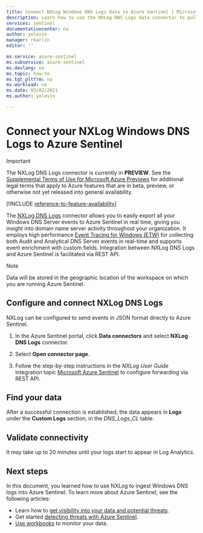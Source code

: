 ```yaml
---
title: Connect NXLog Windows DNS Logs data to Azure Sentinel | Microsoft Docs
description: Learn how to use the NXLog DNS Logs data connector to pull Windows DNS events into Azure Sentinel. View Windows DNS data in workbooks, create alerts, and improve investigation.
services: sentinel
documentationcenter: na
author: yelevin
manager: rkarlin
editor: ''

ms.service: azure-sentinel
ms.subservice: azure-sentinel
ms.devlang: na
ms.topic: how-to
ms.tgt_pltfrm: na
ms.workload: na
ms.date: 03/02/2021
ms.author: yelevin

---
```

# Connect your NXLog Windows DNS Logs to Azure Sentinel

> [!IMPORTANT]
> The NXLog DNS Logs connector is currently in **PREVIEW**. See the [Supplemental Terms of Use for Microsoft Azure Previews](https://azure.microsoft.com/support/legal/preview-supplemental-terms/) for additional legal terms that apply to Azure features that are in beta, preview, or otherwise not yet released into general availability.

[!INCLUDE [reference-to-feature-availability](includes/reference-to-feature-availability.md)]

The [NXLog DNS Logs](https://nxlog.co/documentation/nxlog-user-guide/windows-dns-server.html) connector allows you to easily export all your Windows DNS Server events to Azure Sentinel in real time, giving you insight into domain name server activity throughout your organization. It employs high performance [Event Tracing for Windows (ETW)](https://nxlog.co/documentation/nxlog-user-guide/windows-dns-server.html#dns_windows_etw) for collecting both Audit and Analytical DNS Server events in real-time and supports event enrichment with custom fields. Integration between NXLog DNS Logs and Azure Sentinel is facilitated via REST API.

> [!NOTE]
> Data will be stored in the geographic location of the workspace on which you are running Azure Sentinel.

## Configure and connect NXLog DNS Logs

NXLog can be configured to send events in JSON format directly to Azure Sentinel.

1. In the Azure Sentinel portal, click **Data connectors** and select **NXLog DNS Logs** connector.

1. Select **Open connector page**.

1. Follow the step-by-step instructions in the *NXLog User Guide* Integration topic [Microsoft Azure Sentinel](https://nxlog.co/documentation/nxlog-user-guide/sentinel.html) to configure forwarding via REST API.

## Find your data

After a successful connection is established, the data appears in **Logs** under the  **Custom Logs** section, in the *DNS_Logs_CL* table.

## Validate connectivity

It may take up to 20 minutes until your logs start to appear in Log Analytics.

## Next steps

In this document, you learned how to use NXLog to ingest Windows DNS logs into Azure Sentinel. To learn more about Azure Sentinel, see the following articles:

- Learn how to [get visibility into your data and potential threats](quickstart-get-visibility.md).
- Get started [detecting threats with Azure Sentinel](tutorial-detect-threats-built-in.md).
- [Use workbooks](tutorial-monitor-your-data.md) to monitor your data.
